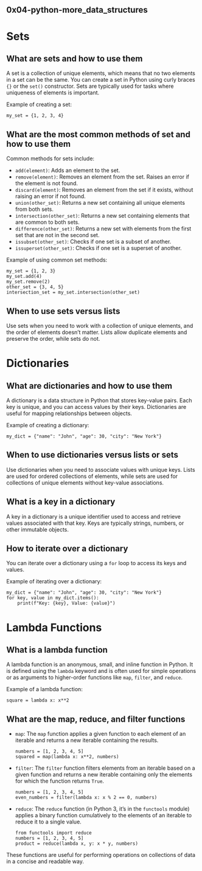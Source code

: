 <h2 id="x04-python-more_data_structures">0x04-python-more_data_structures</h2>
<h1 id="sets">Sets</h1>
<h2 id="what-are-sets-and-how-to-use-them">What are sets and how to use them</h2>
<p>A set is a collection of unique elements, which means that no two elements in a set can be the same. You can create a set in Python using curly braces <code>{}</code> or the <code>set()</code> constructor. Sets are typically used for tasks where uniqueness of elements is important.</p>
<p>Example of creating a set:</p>
<pre class=" language-python"><code class="prism  language-python">my_set <span class="token operator">=</span> <span class="token punctuation">{</span><span class="token number">1</span><span class="token punctuation">,</span> <span class="token number">2</span><span class="token punctuation">,</span> <span class="token number">3</span><span class="token punctuation">,</span> <span class="token number">4</span><span class="token punctuation">}</span>
</code></pre>
<h2 id="what-are-the-most-common-methods-of-set-and-how-to-use-them">What are the most common methods of set and how to use them</h2>
<p>Common methods for sets include:</p>
<ul>
<li><code>add(element)</code>: Adds an element to the set.</li>
<li><code>remove(element)</code>: Removes an element from the set. Raises an error if the element is not found.</li>
<li><code>discard(element)</code>: Removes an element from the set if it exists, without raising an error if not found.</li>
<li><code>union(other_set)</code>: Returns a new set containing all unique elements from both sets.</li>
<li><code>intersection(other_set)</code>: Returns a new set containing elements that are common to both sets.</li>
<li><code>difference(other_set)</code>: Returns a new set with elements from the first set that are not in the second set.</li>
<li><code>issubset(other_set)</code>: Checks if one set is a subset of another.</li>
<li><code>issuperset(other_set)</code>: Checks if one set is a superset of another.</li>
</ul>
<p>Example of using common set methods:</p>
<pre class=" language-python"><code class="prism  language-python">my_set <span class="token operator">=</span> <span class="token punctuation">{</span><span class="token number">1</span><span class="token punctuation">,</span> <span class="token number">2</span><span class="token punctuation">,</span> <span class="token number">3</span><span class="token punctuation">}</span>
my_set<span class="token punctuation">.</span>add<span class="token punctuation">(</span><span class="token number">4</span><span class="token punctuation">)</span>
my_set<span class="token punctuation">.</span>remove<span class="token punctuation">(</span><span class="token number">2</span><span class="token punctuation">)</span>
other_set <span class="token operator">=</span> <span class="token punctuation">{</span><span class="token number">3</span><span class="token punctuation">,</span> <span class="token number">4</span><span class="token punctuation">,</span> <span class="token number">5</span><span class="token punctuation">}</span>
intersection_set <span class="token operator">=</span> my_set<span class="token punctuation">.</span>intersection<span class="token punctuation">(</span>other_set<span class="token punctuation">)</span>
</code></pre>
<h2 id="when-to-use-sets-versus-lists">When to use sets versus lists</h2>
<p>Use sets when you need to work with a collection of unique elements, and the order of elements doesn’t matter. Lists allow duplicate elements and preserve the order, while sets do not.</p>
<h1 id="dictionaries">Dictionaries</h1>
<h2 id="what-are-dictionaries-and-how-to-use-them">What are dictionaries and how to use them</h2>
<p>A dictionary is a data structure in Python that stores key-value pairs. Each key is unique, and you can access values by their keys. Dictionaries are useful for mapping relationships between objects.</p>
<p>Example of creating a dictionary:</p>
<pre class=" language-python"><code class="prism  language-python">my_dict <span class="token operator">=</span> <span class="token punctuation">{</span><span class="token string">"name"</span><span class="token punctuation">:</span> <span class="token string">"John"</span><span class="token punctuation">,</span> <span class="token string">"age"</span><span class="token punctuation">:</span> <span class="token number">30</span><span class="token punctuation">,</span> <span class="token string">"city"</span><span class="token punctuation">:</span> <span class="token string">"New York"</span><span class="token punctuation">}</span>
</code></pre>
<h2 id="when-to-use-dictionaries-versus-lists-or-sets">When to use dictionaries versus lists or sets</h2>
<p>Use dictionaries when you need to associate values with unique keys. Lists are used for ordered collections of elements, while sets are used for collections of unique elements without key-value associations.</p>
<h2 id="what-is-a-key-in-a-dictionary">What is a key in a dictionary</h2>
<p>A key in a dictionary is a unique identifier used to access and retrieve values associated with that key. Keys are typically strings, numbers, or other immutable objects.</p>
<h2 id="how-to-iterate-over-a-dictionary">How to iterate over a dictionary</h2>
<p>You can iterate over a dictionary using a <code>for</code> loop to access its keys and values.</p>
<p>Example of iterating over a dictionary:</p>
<pre class=" language-python"><code class="prism  language-python">my_dict <span class="token operator">=</span> <span class="token punctuation">{</span><span class="token string">"name"</span><span class="token punctuation">:</span> <span class="token string">"John"</span><span class="token punctuation">,</span> <span class="token string">"age"</span><span class="token punctuation">:</span> <span class="token number">30</span><span class="token punctuation">,</span> <span class="token string">"city"</span><span class="token punctuation">:</span> <span class="token string">"New York"</span><span class="token punctuation">}</span>
<span class="token keyword">for</span> key<span class="token punctuation">,</span> value <span class="token keyword">in</span> my_dict<span class="token punctuation">.</span>items<span class="token punctuation">(</span><span class="token punctuation">)</span><span class="token punctuation">:</span>
    <span class="token keyword">print</span><span class="token punctuation">(</span>f<span class="token string">"Key: {key}, Value: {value}"</span><span class="token punctuation">)</span>
</code></pre>
<h1 id="lambda-functions">Lambda Functions</h1>
<h2 id="what-is-a-lambda-function">What is a lambda function</h2>
<p>A lambda function is an anonymous, small, and inline function in Python. It is defined using the <code>lambda</code> keyword and is often used for simple operations or as arguments to higher-order functions like <code>map</code>, <code>filter</code>, and <code>reduce</code>.</p>
<p>Example of a lambda function:</p>
<pre class=" language-python"><code class="prism  language-python">square <span class="token operator">=</span> <span class="token keyword">lambda</span> x<span class="token punctuation">:</span> x<span class="token operator">**</span><span class="token number">2</span>
</code></pre>
<h2 id="what-are-the-map-reduce-and-filter-functions">What are the map, reduce, and filter functions</h2>
<ul>
<li>
<p><code>map</code>: The <code>map</code> function applies a given function to each element of an iterable and returns a new iterable containing the results.</p>
<pre class=" language-python"><code class="prism  language-python">numbers <span class="token operator">=</span> <span class="token punctuation">[</span><span class="token number">1</span><span class="token punctuation">,</span> <span class="token number">2</span><span class="token punctuation">,</span> <span class="token number">3</span><span class="token punctuation">,</span> <span class="token number">4</span><span class="token punctuation">,</span> <span class="token number">5</span><span class="token punctuation">]</span>
squared <span class="token operator">=</span> <span class="token builtin">map</span><span class="token punctuation">(</span><span class="token keyword">lambda</span> x<span class="token punctuation">:</span> x<span class="token operator">**</span><span class="token number">2</span><span class="token punctuation">,</span> numbers<span class="token punctuation">)</span>
</code></pre>
</li>
<li>
<p><code>filter</code>: The <code>filter</code> function filters elements from an iterable based on a given function and returns a new iterable containing only the elements for which the function returns <code>True</code>.</p>
<pre class=" language-python"><code class="prism  language-python">numbers <span class="token operator">=</span> <span class="token punctuation">[</span><span class="token number">1</span><span class="token punctuation">,</span> <span class="token number">2</span><span class="token punctuation">,</span> <span class="token number">3</span><span class="token punctuation">,</span> <span class="token number">4</span><span class="token punctuation">,</span> <span class="token number">5</span><span class="token punctuation">]</span>
even_numbers <span class="token operator">=</span> <span class="token builtin">filter</span><span class="token punctuation">(</span><span class="token keyword">lambda</span> x<span class="token punctuation">:</span> x <span class="token operator">%</span> <span class="token number">2</span> <span class="token operator">==</span> <span class="token number">0</span><span class="token punctuation">,</span> numbers<span class="token punctuation">)</span>
</code></pre>
</li>
<li>
<p><code>reduce</code>: The <code>reduce</code> function (in Python 3, it’s in the <code>functools</code> module) applies a binary function cumulatively to the elements of an iterable to reduce it to a single value.</p>
<pre class=" language-python"><code class="prism  language-python"><span class="token keyword">from</span> functools <span class="token keyword">import</span> <span class="token builtin">reduce</span>
numbers <span class="token operator">=</span> <span class="token punctuation">[</span><span class="token number">1</span><span class="token punctuation">,</span> <span class="token number">2</span><span class="token punctuation">,</span> <span class="token number">3</span><span class="token punctuation">,</span> <span class="token number">4</span><span class="token punctuation">,</span> <span class="token number">5</span><span class="token punctuation">]</span>
product <span class="token operator">=</span> <span class="token builtin">reduce</span><span class="token punctuation">(</span><span class="token keyword">lambda</span> x<span class="token punctuation">,</span> y<span class="token punctuation">:</span> x <span class="token operator">*</span> y<span class="token punctuation">,</span> numbers<span class="token punctuation">)</span>
</code></pre>
</li>
</ul>
<p>These functions are useful for performing operations on collections of data in a concise and readable way.</p>
